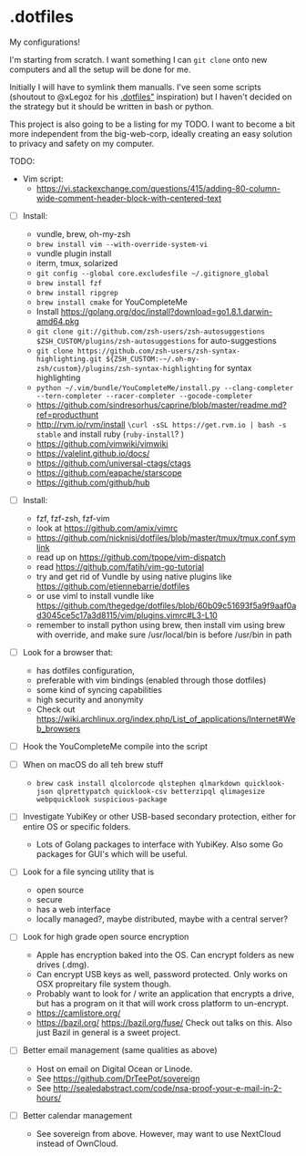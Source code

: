 # .dotfiles

My configurations!

I'm starting from scratch. I want something I can `git clone` onto new computers and 
all the setup will be done for me. 

Initially I will have to symlink them manualls. I've seen some scripts 
(shoutout to @xLegoz for his [.dotfiles"](https://github.com/xLegoz/.dotfiles) inspiration) 
but I haven't decided on the strategy but it should be written in bash or python. 

This project is also going to be a listing for my TODO. I want to become a bit more 
independent from the big-web-corp, ideally creating an easy solution to privacy and 
safety on my computer. 

TODO:

- Vim script:
  - https://vi.stackexchange.com/questions/415/adding-80-column-wide-comment-header-block-with-centered-text
  
- [ ] Install:
  - vundle, brew, oh-my-zsh
  - `brew install vim --with-override-system-vi`
  - vundle plugin install
  - iterm, tmux, solarized
  - `git config --global core.excludesfile ~/.gitignore_global`
  - `brew install fzf`
  - `brew install ripgrep`
  - `brew install cmake` for YouCompleteMe
  - Install https://golang.org/doc/install?download=go1.8.1.darwin-amd64.pkg
  - `git clone git://github.com/zsh-users/zsh-autosuggestions $ZSH_CUSTOM/plugins/zsh-autosuggestions` for auto-suggestions
  - `git clone https://github.com/zsh-users/zsh-syntax-highlighting.git ${ZSH_CUSTOM:-~/.oh-my-zsh/custom}/plugins/zsh-syntax-highlighting` for syntax highlighting
  - `python ~/.vim/bundle/YouCompleteMe/install.py --clang-completer --tern-completer --racer-completer --gocode-completer`
  - https://github.com/sindresorhus/caprine/blob/master/readme.md?ref=producthunt
  - http://rvm.io/rvm/install `\curl -sSL https://get.rvm.io | bash -s stable` and install ruby (`ruby-install`? )
  - https://github.com/vimwiki/vimwiki
  - https://valelint.github.io/docs/
  - https://github.com/universal-ctags/ctags
  - https://github.com/eapache/starscope
  - https://github.com/github/hub

- [ ] Install:
  - fzf, fzf-zsh, fzf-vim
  - look at https://github.com/amix/vimrc
  - https://github.com/nicknisi/dotfiles/blob/master/tmux/tmux.conf.symlink
  - read up on https://github.com/tpope/vim-dispatch
  - read https://github.com/fatih/vim-go-tutorial
  - try and get rid of Vundle by using native plugins like https://github.com/etiennebarrie/dotfiles
  - or use viml to install vundle like https://github.com/thegedge/dotfiles/blob/60b09c51693f5a9f9aaf0ad3045ce5c17a3d8115/vim/plugins.vimrc#L3-L10
  - remember to install python using brew, then install vim using brew with override, and make sure /usr/local/bin is before /usr/bin in path
- [ ] Look for a browser that:
  - has dotfiles configuration, 
  - preferable with vim bindings (enabled through those dotfiles)
  - some kind of syncing capabilities 
  - high security and anonymity
  - Check out https://wiki.archlinux.org/index.php/List_of_applications/Internet#Web_browsers
- [ ] Hook the YouCompleteMe compile into the script
- [ ] When on macOS do all teh brew stuff
  - `brew cask install qlcolorcode qlstephen qlmarkdown quicklook-json qlprettypatch quicklook-csv betterzipql qlimagesize webpquicklook suspicious-package`
  
- [ ] Investigate YubiKey or other USB-based secondary protection, either for entire OS or specific folders. 
  - Lots of Golang packages to interface with YubiKey. Also some Go packages for GUI's which will be useful.
- [ ] Look for a file syncing utility that is 
  - open source
  - secure
  - has a web interface 
  - locally managed?, maybe distributed, maybe with a central server?
- [ ] Look for high grade open source encryption
  - Apple has encryption baked into the OS. Can encrypt folders as new drives (.dmg). 
  - Can encrypt USB keys as well, password protected. Only works on OSX propreitary file system though. 
  - Probably want to look for / write an application that encrypts a drive, but has a program on it that will work cross platform to un-encrypt. 
  - https://camlistore.org/
  - https://bazil.org/ https://bazil.org/fuse/ Check out talks on this. Also just Bazil in general is a sweet project.
- [ ] Better email management (same qualities as above)
  - Host on email on Digital Ocean or Linode. 
  - See https://github.com/DrTeePot/sovereign 
  - See http://sealedabstract.com/code/nsa-proof-your-e-mail-in-2-hours/
- [ ] Better calendar management
  - See sovereign from above. However, may want to use NextCloud instead of OwnCloud. 
